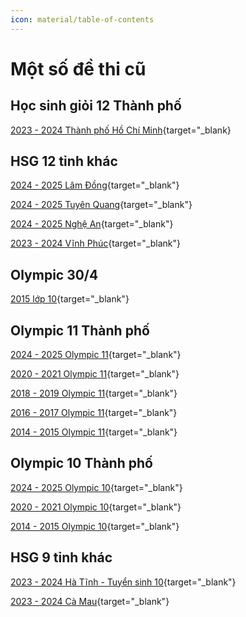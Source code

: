 ```yaml
---
icon: material/table-of-contents
---
```


# Một số đề thi cũ

## Học sinh giỏi 12 Thành phố

[2023 - 2024 Thành phố Hồ Chí Minh](./hsg12-hcm/2023-2024.md){target="_blank}

## HSG 12 tỉnh khác

[2024 - 2025 Lâm Đồng](./hsg12-tinh/2024-2025-lamdong.md){target="_blank"}

[2024 - 2025 Tuyên Quang](./hsg12-tinh/2024-2025-tuyenquang.md){target="_blank"}

[2024 - 2025 Nghệ An](./hsg12-tinh/2024-2025-nghean.md){target="_blank"}

[2023 - 2024 Vĩnh Phúc](./hsg12-tinh/2023-2024-vinhphuc.md){target="_blank"}

## Olympic 30/4

[2015 lớp 10](./olympic-april-30/2015-grade-10.md){target="_blank"}

## Olympic 11 Thành phố

[2024 - 2025 Olympic 11](./olympic11-hcm/2024-2025.md){target="_blank"}

[2020 - 2021 Olympic 11](./olympic11-hcm/2020-2021.md){target="_blank"}

[2018 - 2019 Olympic 11](./olympic11-hcm/2018-2019.md){target="_blank"}

[2016 - 2017 Olympic 11](./olympic11-hcm/2016-2017.md){target="_blank"}

[2014 - 2015 Olympic 11](./olympic11-hcm/2014-2015.md){target="_blank"}

## Olympic 10 Thành phố

[2024 - 2025 Olympic 10](./olympic10-hcm/2024-2025.md){target="_blank"}

[2020 - 2021 Olympic 10](./olympic10-hcm/2020-2021.md){target="_blank"}

[2014 - 2015 Olympic 10](./olympic10-hcm/2014-2015.md){target="_blank"}

## HSG 9 tỉnh khác

[2023 - 2024 Hà Tĩnh - Tuyển sinh 10](./hsg9-tinh/2023-hatinh-ts10.md){target="_blank"}

[2023 - 2024 Cà Mau](./hsg9-tinh/2023-2024-camau.md){target="_blank"}